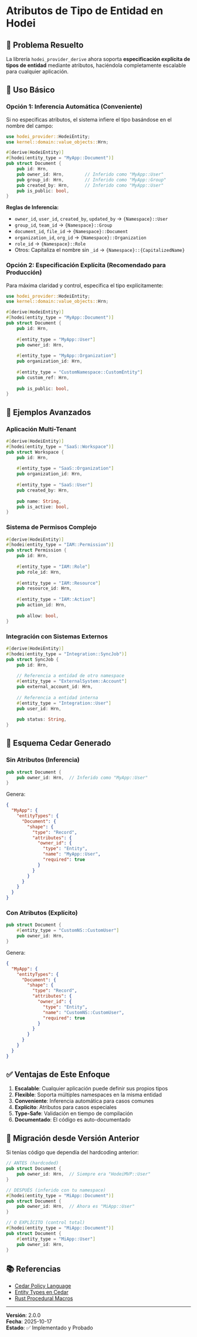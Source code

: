 # Atributos de Tipo de Entidad en Hodei

## 🎯 Problema Resuelto

La librería `hodei_provider_derive` ahora soporta **especificación explícita de tipos de entidad** mediante atributos, haciéndola completamente escalable para cualquier aplicación.

## 📝 Uso Básico

### Opción 1: Inferencia Automática (Conveniente)

Si no especificas atributos, el sistema infiere el tipo basándose en el nombre del campo:

```rust
use hodei_provider::HodeiEntity;
use kernel::domain::value_objects::Hrn;

#[derive(HodeiEntity)]
#[hodei(entity_type = "MyApp::Document")]
pub struct Document {
    pub id: Hrn,
    pub owner_id: Hrn,        // Inferido como "MyApp::User"
    pub group_id: Hrn,        // Inferido como "MyApp::Group"
    pub created_by: Hrn,      // Inferido como "MyApp::User"
    pub is_public: bool,
}
```

**Reglas de Inferencia:**
- `owner_id`, `user_id`, `created_by`, `updated_by` → `{Namespace}::User`
- `group_id`, `team_id` → `{Namespace}::Group`
- `document_id`, `file_id` → `{Namespace}::Document`
- `organization_id`, `org_id` → `{Namespace}::Organization`
- `role_id` → `{Namespace}::Role`
- Otros: Capitaliza el nombre sin `_id` → `{Namespace}::{CapitalizedName}`

### Opción 2: Especificación Explícita (Recomendado para Producción)

Para máxima claridad y control, especifica el tipo explícitamente:

```rust
use hodei_provider::HodeiEntity;
use kernel::domain::value_objects::Hrn;

#[derive(HodeiEntity)]
#[hodei(entity_type = "MyApp::Document")]
pub struct Document {
    pub id: Hrn,
    
    #[entity_type = "MyApp::User"]
    pub owner_id: Hrn,
    
    #[entity_type = "MyApp::Organization"]
    pub organization_id: Hrn,
    
    #[entity_type = "CustomNamespace::CustomEntity"]
    pub custom_ref: Hrn,
    
    pub is_public: bool,
}
```

## 🌟 Ejemplos Avanzados

### Aplicación Multi-Tenant

```rust
#[derive(HodeiEntity)]
#[hodei(entity_type = "SaaS::Workspace")]
pub struct Workspace {
    pub id: Hrn,
    
    #[entity_type = "SaaS::Organization"]
    pub organization_id: Hrn,
    
    #[entity_type = "SaaS::User"]
    pub created_by: Hrn,
    
    pub name: String,
    pub is_active: bool,
}
```

### Sistema de Permisos Complejo

```rust
#[derive(HodeiEntity)]
#[hodei(entity_type = "IAM::Permission")]
pub struct Permission {
    pub id: Hrn,
    
    #[entity_type = "IAM::Role"]
    pub role_id: Hrn,
    
    #[entity_type = "IAM::Resource"]
    pub resource_id: Hrn,
    
    #[entity_type = "IAM::Action"]
    pub action_id: Hrn,
    
    pub allow: bool,
}
```

### Integración con Sistemas Externos

```rust
#[derive(HodeiEntity)]
#[hodei(entity_type = "Integration::SyncJob")]
pub struct SyncJob {
    pub id: Hrn,
    
    // Referencia a entidad de otro namespace
    #[entity_type = "ExternalSystem::Account"]
    pub external_account_id: Hrn,
    
    // Referencia a entidad interna
    #[entity_type = "Integration::User"]
    pub user_id: Hrn,
    
    pub status: String,
}
```

## 🔧 Esquema Cedar Generado

### Sin Atributos (Inferencia)

```rust
pub struct Document {
    pub owner_id: Hrn,  // Inferido como "MyApp::User"
}
```

Genera:

```json
{
  "MyApp": {
    "entityTypes": {
      "Document": {
        "shape": {
          "type": "Record",
          "attributes": {
            "owner_id": {
              "type": "Entity",
              "name": "MyApp::User",
              "required": true
            }
          }
        }
      }
    }
  }
}
```

### Con Atributos (Explícito)

```rust
pub struct Document {
    #[entity_type = "CustomNS::CustomUser"]
    pub owner_id: Hrn,
}
```

Genera:

```json
{
  "MyApp": {
    "entityTypes": {
      "Document": {
        "shape": {
          "type": "Record",
          "attributes": {
            "owner_id": {
              "type": "Entity",
              "name": "CustomNS::CustomUser",
              "required": true
            }
          }
        }
      }
    }
  }
}
```

## ✅ Ventajas de Este Enfoque

1. **Escalable**: Cualquier aplicación puede definir sus propios tipos
2. **Flexible**: Soporta múltiples namespaces en la misma entidad
3. **Conveniente**: Inferencia automática para casos comunes
4. **Explícito**: Atributos para casos especiales
5. **Type-Safe**: Validación en tiempo de compilación
6. **Documentado**: El código es auto-documentado

## 🚀 Migración desde Versión Anterior

Si tenías código que dependía del hardcoding anterior:

```rust
// ANTES (hardcoded)
pub struct Document {
    pub owner_id: Hrn,  // Siempre era "HodeiMVP::User"
}

// DESPUÉS (inferido con tu namespace)
#[hodei(entity_type = "MiApp::Document")]
pub struct Document {
    pub owner_id: Hrn,  // Ahora es "MiApp::User"
}

// O EXPLÍCITO (control total)
#[hodei(entity_type = "MiApp::Document")]
pub struct Document {
    #[entity_type = "MiApp::User"]
    pub owner_id: Hrn,
}
```

## 📚 Referencias

- [Cedar Policy Language](https://www.cedarpolicy.com/)
- [Entity Types en Cedar](https://docs.cedarpolicy.com/schema/schema.html#entity-types)
- [Rust Procedural Macros](https://doc.rust-lang.org/reference/procedural-macros.html)

---

**Versión**: 2.0.0  
**Fecha**: 2025-10-17  
**Estado**: ✅ Implementado y Probado
